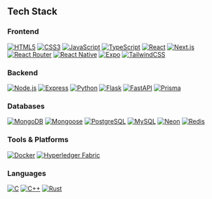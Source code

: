##  Tech Stack

###  Frontend
[![HTML5](https://img.shields.io/badge/HTML5-111827?style=for-the-badge&logo=html5&logoColor=E34F26)](https://developer.mozilla.org/en-US/docs/Web/HTML)
[![CSS3](https://img.shields.io/badge/CSS3-111827?style=for-the-badge&logo=css3&logoColor=1572B6)](https://developer.mozilla.org/en-US/docs/Web/CSS)
[![JavaScript](https://img.shields.io/badge/JavaScript-111827?style=for-the-badge&logo=javascript&logoColor=F7DF1E)](https://developer.mozilla.org/en-US/docs/Web/JavaScript)
[![TypeScript](https://img.shields.io/badge/TypeScript-111827?style=for-the-badge&logo=typescript&logoColor=3178C6)](https://www.typescriptlang.org/)
[![React](https://img.shields.io/badge/React-111827?style=for-the-badge&logo=react&logoColor=61DAFB)](https://react.dev/)
[![Next.js](https://img.shields.io/badge/Next.js-111827?style=for-the-badge&logo=next.js&logoColor=white)](https://nextjs.org/)
[![React Router](https://img.shields.io/badge/React_Router-111827?style=for-the-badge&logo=react-router&logoColor=white)](https://reactrouter.com/)
[![React Native](https://img.shields.io/badge/React_Native-111827?style=for-the-badge&logo=react&logoColor=61DAFB)](https://reactnative.dev/)
[![Expo](https://img.shields.io/badge/Expo-111827?style=for-the-badge&logo=expo&logoColor=white)](https://expo.dev/)
[![TailwindCSS](https://img.shields.io/badge/TailwindCSS-111827?style=for-the-badge&logo=tailwind-css&logoColor=38B2AC)](https://tailwindcss.com/)

###  Backend
[![Node.js](https://img.shields.io/badge/Node.js-111827?style=for-the-badge&logo=node.js&logoColor=339933)](https://nodejs.org/)
[![Express](https://img.shields.io/badge/Express-111827?style=for-the-badge&logo=express&logoColor=white)](https://expressjs.com/)
[![Python](https://img.shields.io/badge/Python-111827?style=for-the-badge&logo=python&logoColor=3776AB)](https://www.python.org/)
[![Flask](https://img.shields.io/badge/Flask-111827?style=for-the-badge&logo=flask&logoColor=000000)](https://flask.palletsprojects.com/)
[![FastAPI](https://img.shields.io/badge/FastAPI-111827?style=for-the-badge&logo=fastapi&logoColor=009688)](https://fastapi.tiangolo.com/)
[![Prisma](https://img.shields.io/badge/Prisma-111827?style=for-the-badge&logo=prisma&logoColor=white)](https://www.prisma.io/)

###  Databases
[![MongoDB](https://img.shields.io/badge/MongoDB-111827?style=for-the-badge&logo=mongodb&logoColor=4AA94B)](https://www.mongodb.com/)
[![Mongoose](https://img.shields.io/badge/Mongoose-111827?style=for-the-badge&logo=mongoose&logoColor=white)](https://mongoosejs.com/)
[![PostgreSQL](https://img.shields.io/badge/PostgreSQL-111827?style=for-the-badge&logo=postgresql&logoColor=4169E1)](https://www.postgresql.org/)
[![MySQL](https://img.shields.io/badge/MySQL-111827?style=for-the-badge&logo=mysql&logoColor=4479A1)](https://www.mysql.com/)
[![Neon](https://img.shields.io/badge/Neon-111827?style=for-the-badge&logo=neon&logoColor=08F)](https://neon.tech/)
[![Redis](https://img.shields.io/badge/Redis-111827?style=for-the-badge&logo=redis&logoColor=DC382D)](https://redis.io/)

###  Tools & Platforms
[![Docker](https://img.shields.io/badge/Docker-111827?style=for-the-badge&logo=docker&logoColor=2496ED)](https://www.docker.com/)
[![Hyperledger Fabric](https://img.shields.io/badge/Hyperledger_Fabric-111827?style=for-the-badge&logo=hyperledger&logoColor=2F3134)](https://www.hyperledger.org/use/fabric)

###  Languages
[![C](https://img.shields.io/badge/C-111827?style=for-the-badge&logo=c&logoColor=A8B9CC)](https://en.wikipedia.org/wiki/C_(programming_language))
[![C++](https://img.shields.io/badge/C++-111827?style=for-the-badge&logo=c%2b%2b&logoColor=00599C)](https://isocpp.org/)
[![Rust](https://img.shields.io/badge/Rust-111827?style=for-the-badge&logo=rust&logoColor=white)](https://rust-lang.org)


